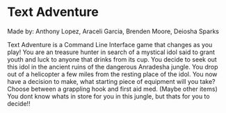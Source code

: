 # Text Adventure

Made by: Anthony Lopez, Araceli Garcia, Brenden Moore, Deiosha Sparks

Text Adventure is a Command Line Interface game that changes as you play! 
You are an treasure hunter in search of a mystical idol said to grant youth and luck to anyone that drinks from its cup. You decide to seek out this idol in the ancient ruins of the dangerous Anradesha jungle. You drop out of a helicopter a few miles from the resting place of the idol. You now have a decision to make, what starting piece of equipment will you take? Choose between a grappling hook and first aid med. (Maybe other items) You dont know whats in store for you in this jungle, but thats for you to decide!!


